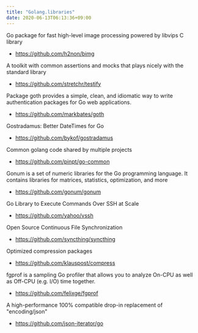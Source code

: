 ```yaml
---
title: "Golang.libraries"
date: 2020-06-13T06:13:36+09:00
---
```


Go package for fast high-level image processing powered by libvips C library
 - https://github.com/h2non/bimg

A toolkit with common assertions and mocks that plays nicely with the standard library
 - https://github.com/stretchr/testify

Package goth provides a simple, clean, and idiomatic way to write authentication packages for Go web applications.
 - https://github.com/markbates/goth

Gostradamus: Better DateTimes for Go
 - https://github.com/bykof/gostradamus

Common golang code shared by multiple projects
 - https://github.com/pinpt/go-common

Gonum is a set of numeric libraries for the Go programming language. It contains libraries for matrices, statistics, optimization, and more
 - https://github.com/gonum/gonum

Go Library to Execute Commands Over SSH at Scale
 - https://github.com/yahoo/vssh

Open Source Continuous File Synchronization
 - https://github.com/syncthing/syncthing

Optimized compression packages
 - https://github.com/klauspost/compress

fgprof is a sampling Go profiler that allows you to analyze On-CPU as well as Off-CPU (e.g. I/O) time together.
 - https://github.com/felixge/fgprof

A high-performance 100% compatible drop-in replacement of "encoding/json"
 - https://github.com/json-iterator/go